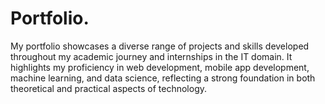 # Portfolio.
My portfolio showcases a diverse range of projects and skills developed throughout my academic journey and internships in the IT domain. It highlights my proficiency in web development, mobile app development, machine learning, and data science, reflecting a strong foundation in both theoretical and practical aspects of technology.
